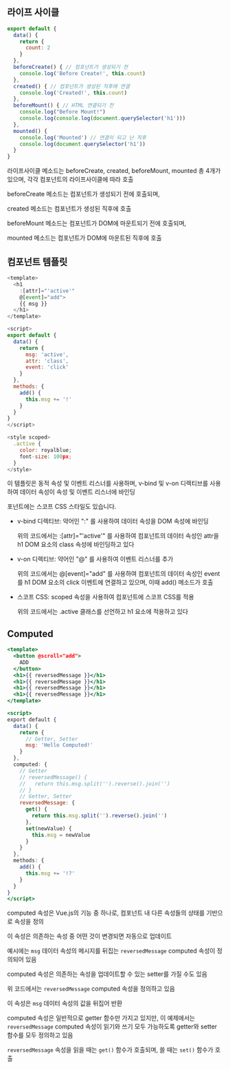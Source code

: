 ## 라이프 사이클

```js
export default {
  data() {
    return {
      count: 2
    }
  },
  beforeCreate() { // 컴포넌트가 생성되기 전
    console.log('Before Create!', this.count)
  },
  created() { // 컴포넌트가 생성된 직후에 연결
    console.log('Created!', this.count)
  },
  beforeMount() { // HTML 연결되기 전
    console.log("Before Mount!")
    console.log(console.log(document.querySelector('h1')))
  },
  mounted() {
    console.log('Mounted') // 연결이 되고 난 직후
    console.log(document.querySelector('h1'))
  }
}
```
라이프사이클 메소드는 beforeCreate, created, beforeMount, mounted 총 4개가 있으며, 각각 컴포넌트의 라이프사이클에 따라 호출

beforeCreate 메소드는 컴포넌트가 생성되기 전에 호출되며, 

created 메소드는 컴포넌트가 생성된 직후에 호출

beforeMount 메소드는 컴포넌트가 DOM에 마운트되기 전에 호출되며, 

mounted 메소드는 컴포넌트가 DOM에 마운트된 직후에 호출

## 컴포넌트 템플릿

```js
<template>
  <h1 
    :[attr]="'active'"
    @[event]="add">
    {{ msg }}
  </h1>
</template>

<script>
export default {
  data() {
    return {
      msg: 'active',
      attr: 'class',
      event: 'click'
    }
  },
  methods: {
    add() {
      this.msg += '!'
    }
  }
}
</script>

<style scoped>
  .active {
    color: royalblue;
    font-size: 100px;
  }
</style>

```

이 템플릿은 동적 속성 및 이벤트 리스너를 사용하며, v-bind 및 v-on 디렉티브를 사용하여 데이터 속성이 속성 및 이벤트 리스너에 바인딩

포넌트에는 스코프 CSS 스타일도 있습니다.

- v-bind 디렉티브: 약어인 ":" 를 사용하여 데이터 속성을 DOM 속성에 바인딩
    
    위의 코드에서는 :[attr]="'active'" 를 사용하여 컴포넌트의 데이터 속성인 attr을 h1 DOM 요소의 class 속성에 바인딩하고 있다
    
- v-on 디렉티브: 약어인 "@" 를 사용하여 이벤트 리스너를 추가
    
    위의 코드에서는 @[event]="add" 를 사용하여 컴포넌트의 데이터 속성인 event 를 h1 DOM 요소의 click 이벤트에 연결하고 있으며, 이때 add() 메소드가 호출
    
- 스코프 CSS: scoped 속성을 사용하여 컴포넌트에 스코프 CSS를 적용
    
    위의 코드에서는 .active 클래스를 선언하고 h1 요소에 적용하고 있다

## Computed

```jsx
<template>
  <button @scroll="add">
    ADD
  </button>
  <h1>{{ reversedMessage }}</h1>
  <h1>{{ reversedMessage }}</h1>
  <h1>{{ reversedMessage }}</h1>
  <h1>{{ reversedMessage }}</h1>
</template>

<script>
export default {
  data() {
    return {
      // Getter, Setter
      msg: 'Hello Computed!'
    }
  },
  computed: {
    // Getter
    // reversedMessage() {
    //   return this.msg.split('').reverse().join('')
    // }
    // Getter, Setter
    reversedMessage: {
      get() {
        return this.msg.split('').reverse().join('')
      },
      set(newValue) {
        this.msg = newValue
      }
    }
  },
  methods: {
    add() {
      this.msg += '!?'
    }
  }
}
</script>
```

computed 속성은 Vue.js의 기능 중 하나로, 컴포넌트 내 다른 속성들의 상태를 기반으로 속성을 정의

이 속성은 의존하는 속성 중 어떤 것이 변경되면 자동으로 업데이트 

예시에는 `msg` 데이터 속성의 메시지를 뒤집는 `reversedMessage` computed 속성이 정의되어 있음

computed 속성은 의존하는 속성을 업데이트할 수 있는 setter를 가질 수도 있음

위 코드에서는 `reversedMessage` computed 속성을 정의하고 있음

이 속성은 `msg` 데이터 속성의 값을 뒤집어 반환

computed 속성은 일반적으로 getter 함수만 가지고 있지만, 이 예제에서는 `reversedMessage` computed 속성이 읽기와 쓰기 모두 가능하도록 getter와 setter 함수를 모두 정의하고 있음

`reversedMessage` 속성을 읽을 때는 `get()` 함수가 호출되며, 쓸 때는 `set()` 함수가 호출